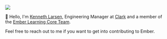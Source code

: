 ![](https://i.imgur.com/zUYlKyN.png)

👋 Hello, I'm [Kenneth Larsen](https://twitter.com/kennethlarsen), Engineering Manager at [Clark](https://www.clark.de/de/jobs) and a member of the [Ember Learning Core Team](https://emberjs.com/teams/).

Feel free to reach out to me if you want to get into contributing to Ember.
